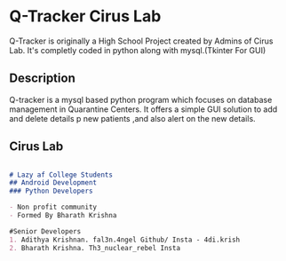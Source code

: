 # Q-Tracker Cirus Lab

Q-Tracker is originally a High School Project created by Admins of Cirus Lab.
It's completly coded in python along with mysql.(Tkinter For GUI)

## Description
  Q-tracker is a mysql based python program which focuses on database management in Quarantine Centers. It offers a simple GUI solution to add and delete details p new patients ,and also alert on the new details.
  



## Cirus Lab

```markdown   

# Lazy af College Students
## Android Development
### Python Developers

- Non profit community
- Formed By Bharath Krishna

#Senior Developers
1. Adithya Krishnan. fal3n.4ngel Github/ Insta - 4di.krish
2. Bharath Krishna. Th3_nuclear_rebel Insta

```
